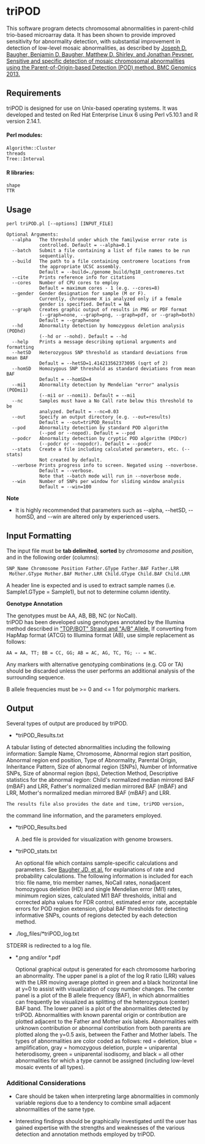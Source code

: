 triPOD
======

This software program detects chromosomal abnormalities in parent-child
trio-based microarray data. It has been shown to provide improved 
sensitivity for abnormality detection, with substantial improvement in 
detection of low-level mosaic abnormalities, as described by 
[Joseph D. Baugher, Benjamin D. Baugher, Matthew D. Shirley, and Jonathan Pevsner. Sensitive and specific detection of mosaic chromosomal abnormalities using the Parent-of-Origin-based Detection (POD) method. BMC Genomics 2013.](http://www.biomedcentral.com/1471-2164/14/367/)

## Requirements
triPOD is designed for use on Unix-based operating systems.  It was
developed and tested on Red Hat Enterprise Linux 6 using Perl v5.10.1
and R version 2.14.1.

#### Perl modules:
    Algorithm::Cluster
    threads
    Tree::Interval
#### R libraries:
    shape
    TTR

## Usage
    perl triPOD.pl [--options] [INPUT_FILE]

    Optional Arguments:
      --alpha   The threshold under which the familywise error rate is 
                controlled. Default = --alpha=0.1
      --batch   Submit a file containing a list of file names to be run 
                sequentially.
      --build   The path to a file containing centromere locations from
                the appropriate UCSC assembly.
                Default = --build=./genome_build/hg18_centromeres.txt
      --cite    Prints reference info for citations
      --cores   Number of CPU cores to employ 
                Default = maximum cores - 1 (e.g. --cores=8)
      --gender  Gender designation for sample (M or F). 
                Currently, chromosome X is analyzed only if a female 
                gender is specified. Default = NA
      --graph   Creates graphic output of results in PNG or PDF format 
                (--graph=none, --graph=png, --graph=pdf, or --graph=both)
                Default = --graph=none
      --hd      Abnormality detection by homozygous deletion analysis (PODhd)
                (--hd or --nohd). Default = --hd
      --help    Prints a message describing optional arguments and formatting
      --hetSD   Heterozygous SNP threshold as standard deviations from mean BAF
                Default = --hetSD=1.414213562373095 (sqrt of 2)
      --homSD   Homozygous SNP threshold as standard deviations from mean BAF 
                Default = --homSD=4
      --mi1     Abnormality detection by Mendelian "error" analysis (PODmi1) 
                (--mi1 or --nomi1). Default = --mi1
      --nc      Samples must have a No Call rate below this threshold to be 
                analyzed. Default = --nc=0.03
      --out     Specify an output directory (e.g. --out=results) 
                Default = --out=triPOD_Results
      --pod     Abnormality detection by standard POD algorithm 
                (--pod or --nopod). Default = --pod
      --podcr   Abnormality detection by cryptic POD algorithm (PODcr) 
                (--podcr or --nopodcr). Default = --podcr
      --stats   Create a file including calculated parameters, etc. (--stats) 
                Not created by default.
      --verbose Prints progress info to screen. Negated using --noverbose. 
                Default = --verbose. 
                Note that --batch mode will run in --noverbose mode.
      --win     Number of SNPs per window for sliding window analysis
                Default = --win=100

**Note** 

  - It is highly recommended that parameters such as --alpha, --hetSD, --homSD,
  and --win are altered only by experienced users.

## Input Formatting

  The input file must be **tab delimited**, **sorted** by *chromosome* and 
  *position*, and in the following order (columns): 
    
    SNP_Name Chromosome Position Father.GType Father.BAF Father.LRR
     Mother.GType Mother.BAF Mother.LRR Child.GType Child.BAF Child.LRR

  A header line is expected and is used to extract sample names 
  (i.e. Sample1.GType = Sample1), but not to determine column identity.

**Genotype Annotation**

  The genotypes must be AA, AB, BB, NC (or NoCall).  
	triPOD has been developed using genotypes annotated by the Illumina method 
  described in ["TOP/BOT" Strand and "A/B" Allele.](www.illumina.com/documents/products/technotes/technote_topbot.pdf) 
  If converting from HapMap format (ATCG) to Illumina format (AB), 
  use simple replacement as follows: 
    
    AA = AA, TT; BB = CC, GG; AB = AC, AG, TC, TG; -- = NC. 
  
  Any markers with alternative genotyping combinations (e.g. CG or TA) should 
  be discarded unless the user performs an additional analysis of the 
  surrounding sequence.

  B allele frequencies must be >= 0 and <= 1 for polymorphic markers. 

## Output 

Several types of output are produced by triPOD.
	
  - *triPOD_Results.txt
  
  A tabular listing of detected abnormalities including the following information:
	  Sample Name, Chromosome, Abnormal region start position, Abnormal
	  region end position, Type of Abnormality, Parental Origin,
	  Inheritance Pattern, Size of abnormal region (SNPs), Number of
	  Informative SNPs, Size of abnormal region (bps), Detection
	  Method, 
    Descriptive statistics for the abnormal region: 
	  Child's normalized median mirrored BAF (mBAF) and LRR, 
	  Father's normalized median mirrored BAF (mBAF) and LRR,
	  Mother's normalized median mirrored BAF (mBAF) and LRR.
	
	The results file also provides the date and time, triPOD version, 
  the command line information, and the parameters employed.
	
  - *triPOD_Results.bed
  
	A .bed file is provided for visualization with genome browsers.  
	
  - *triPOD_stats.txt
  
	An optional file which contains sample-specific calculations and
	parameters.  See [Baugher JD, et al.](http://www.biomedcentral.com/1471-2164/14/367/) 
  for explanations of rate and probability calculations. The 
  following information is included for each trio: 
  file name, trio member names, NoCall rates, 
  nonadjacent homozygous deletion (HD) and single
	Mendelian error (MI1) rates, minimum region sizes, calculated
	MI1 BAF thresholds, initial and corrected alpha values for FDR
	control, estimated error rate, acceptable errors for POD
	region extension, global BAF thresholds for detecting
	informative SNPs, counts of regions detected by each detection
	method.  
	
  - ./log_files/*triPOD_log.txt 
	
  STDERR is redirected to a log file.  
	
  - *.png and/or *.pdf
  
	Optional graphical output is generated for each chromosome 
	harboring an abnormality. The upper panel is a plot of the log 
	R ratio (LRR) values with the LRR moving average plotted in green
	and a black horizontal line at y=0 to assist with visualization of
	copy number changes. The center panel is a plot of the B allele 
	frequency (BAF), in which abnormalities can frequently be 
	visualized as splitting of the heterozygous (center) BAF band. The 
	lower panel is a plot of the abnormalities detected by triPOD. 
	Abnormalities with known parental origin or contribution are 
	plotted adjacent to the Father and Mother axis labels. 
	Abnormalities with unknown contribution or abnormal contribution 
	from both parents are plotted along the y=0.5 axis, between the 
	Father and Mother labels. The types of abnormalities are color 
	coded as follows: red = deletion, blue = amplification, gray = 
	homozygous deletion, purple = uniparental heterodisomy, green = 
	uniparental isodisomy, and black = all other abnormalities for 
	which a type cannot be assigned (including low-level mosaic 
	events of all types). 

### Additional Considerations

  - Care should be taken when interpreting large abnormalities in 
  commonly variable regions due to a tendency to combine small 
  adjacent abnormalities of the same type.
  
  - Interesting findings should be graphically investigated until 
  the user has gained expertise with the strengths and weaknesses 
  of the various detection and annotation methods employed by triPOD. 
